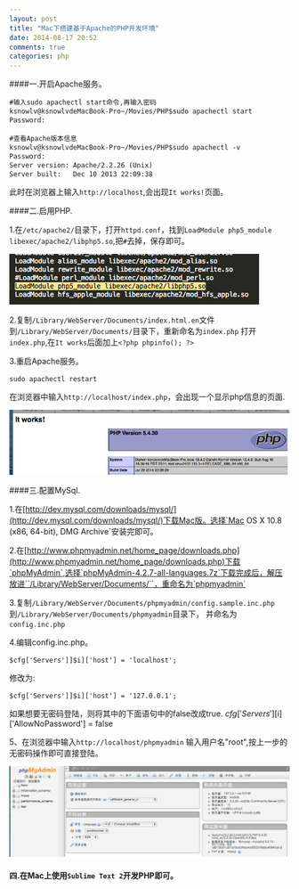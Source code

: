 ```yaml
---
layout: post
title: "Mac下搭建基于Apache的PHP开发环境"
date: 2014-08-17 20:52
comments: true
categories: php
---
```


####一.开启Apache服务。
<!--more-->
    #输入sudo apachectl start命令,再输入密码
    ksnowlv@ksnowlvdeMacBook-Pro~/Movies/PHP$sudo apachectl start
    Password:
    
    #查看Apache版本信息
    ksnowlv@ksnowlvdeMacBook-Pro~/Movies/PHP$sudo apachectl -v
    Password:
    Server version: Apache/2.2.26 (Unix)
    Server built:   Dec 10 2013 22:09:38
此时在浏览器上输入`http://localhost`,会出现`It works!`页面。

####二.启用PHP.

1.在`/etc/apache2/`目录下，打开`httpd.conf`，找到`LoadModule php5_module libexec/apache2/libphp5.so`,把`#`去掉，保存即可。

![image](/images/post/2014-08-17-mac-xia-da-jian-ji-yu-apachede-phpkai-fa-huan-jing/use_php.png)

2.复制`/Library/WebServer/Documents/index.html.en`文件到`/Library/WebServer/Documents/`目录下，重新命名为`index.php`
  打开`index.php`,在`It works`后面加上`<?php phpinfo(); ?>`
  
3.重启Apache服务。

    sudo apachectl restart
    
在浏览器中输入`http://localhost/index.php`，会出现一个显示php信息的页面.
 
 ![image](/images/post/2014-08-17-mac-xia-da-jian-ji-yu-apachede-phpkai-fa-huan-jing/php_page.png)

####三.配置MySql.

1.在[http://dev.mysql.com/downloads/mysql/](http://dev.mysql.com/downloads/mysql/)下载Mac版。选择`Mac OS X 10.8 (x86, 64-bit), DMG Archive`安装完即可。

2.在[http://www.phpmyadmin.net/home_page/downloads.php](http://www.phpmyadmin.net/home_page/downloads.php)下载`phpMyAdmin`,选择`phpMyAdmin-4.2.7-all-languages.7z`下载完成后，解压放进``/Library/WebServer/Documents/``，重命名为`phpmyadmin`

3.复制`/Library/WebServer/Documents/phpmyadmin/config.sample.inc.php`到`/Library/WebServer/Documents/phpmyadmin`目录下， 并命名为`config.inc.php`

4.编辑config.inc.php。

    $cfg['Servers']]$i]['host'] = 'localhost';
修改为:
   
    $cfg['Servers']]$i]['host'] = '127.0.0.1'; 
    
如果想要无密码登陆，则将其中的下面语句中的false改成true.
    $cfg['Servers'][$i]['AllowNoPassword'] = false
 
5、在浏览器中输入`http://localhost/phpmyadmin`
 输入用户名"root",按上一步的无密码操作即可直接登陆。
 
  ![image](/images/post/2014-08-17-mac-xia-da-jian-ji-yu-apachede-phpkai-fa-huan-jing/mysql_page.png)
 
#### 四.在Mac上使用`Sublime Text 2`开发PHP即可。